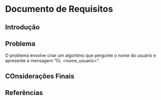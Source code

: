 # Documento de Requisitos

## Introdução

## Problema

O problema envolve criar um algoritmo que pergunte o nome do usuário e apresente a mensagem ”Oi, <nome_usuario>”.

## COnsiderações Finais




## Referências